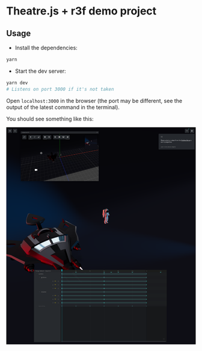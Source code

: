 # Theatre.js + r3f demo project

## Usage

- Install the dependencies:

```bash
yarn
```

- Start the dev server:

```bash
yarn dev
# Listens on port 3000 if it's not taken
```

Open `localhost:3000` in the browser (the port may be different, see the output
of the latest command in the terminal).

You should see something like this:

![Screenshot](./img/screenshot.png)
